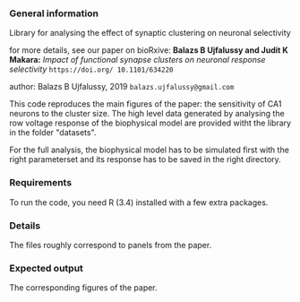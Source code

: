 ### General information

Library for analysing the effect of synaptic clustering on neuronal selectivity

for more details, see our paper on bioRxive:
**Balazs B Ujfalussy and Judit K Makara:** *Impact of functional synapse clusters on neuronal response selectivity* `https://doi.org/ 10.1101/634220`

author: Balazs B Ujfalussy, 2019 `balazs.ujfalussy@gmail.com`

This code reproduces the main figures of the paper: the sensitivity of CA1 neurons to the cluster size. The high level data generated by analysing the row voltage response of the biophysical model are provided witht the library in the folder "datasets". 

For the full analysis, the biophysical model has to be simulated first with the right parameterset and its response has to be saved in the right directory. 

### Requirements

To run the code, you need R (3.4) installed with a few extra packages. 

### Details

The files roughly correspond to panels from the paper.  

### Expected output

The corresponding figures of the paper.